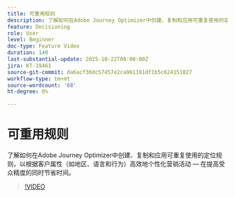 ```yaml
---
title: 可重用规则
description: 了解如何在Adobe Journey Optimizer中创建、复制和应用可重复使用的定位规则，以根据客户属性（如地区、语言和行为）高效地个性化营销活动 — 在提高受众精度的同时节省时间。
feature: Decisioning
role: User
level: Beginner
doc-type: Feature Video
duration: 140
last-substantial-update: 2025-10-22T00:00:00Z
jira: KT-19461
source-git-commit: da6acf36dc57457e2ca961181df1b5c624151027
workflow-type: tm+mt
source-wordcount: '68'
ht-degree: 0%

---
```



# 可重用规则

了解如何在Adobe Journey Optimizer中创建、复制和应用可重复使用的定位规则，以根据客户属性（如地区、语言和行为）高效地个性化营销活动 — 在提高受众精度的同时节省时间。

>[!VIDEO](https://video.tv.adobe.com/v/3476137/?captions=chi_hans&learn=on&enablevpops)
